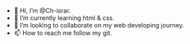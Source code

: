 - 👋 Hi, I’m @Ch-israr.
- 🌱 I’m currently learning html & css.
- 💞️ I’m looking to collaborate on my web developing journey. 
- 📫 How to reach me follow my git.

<!---
Ch-israr/Ch-israr is a ✨ special ✨ repository because its `README.md` (this file) appears on your GitHub profile.
You can click the Preview link to take a look at your changes.
--->

